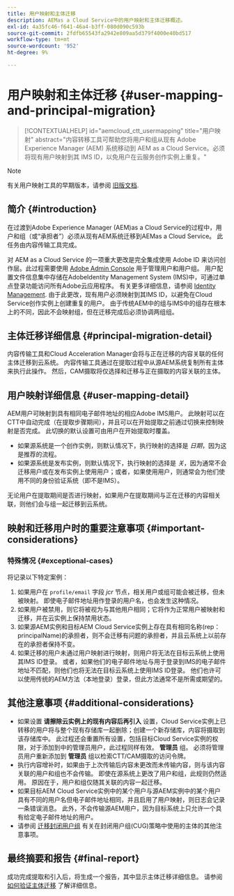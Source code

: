 ```yaml
---
title: 用户映射和主体迁移
description: AEMas a Cloud Service中的用户映射和主体迁移概述。
exl-id: 4a35fc46-f641-46a4-b3ff-080d090c593b
source-git-commit: 2fdfb65543fa2942e809aa5d379f4000e40bd517
workflow-type: tm+mt
source-wordcount: '952'
ht-degree: 9%

---
```


# 用户映射和主体迁移 {#user-mapping-and-principal-migration}

>[!CONTEXTUALHELP]
>id="aemcloud_ctt_usermapping"
>title="用户映射"
>abstract="内容转移工具可帮助您将用户和组从现有 Adobe Experience Manager (AEM) 系统移动到 AEM as a Cloud Service。必须将现有用户映射到其 IMS ID，以免用户在云服务创作实例上重复。"

>[!NOTE]
>有关用户映射工具的早期版本，请参阅 [旧版文档](/help/journey-migration/content-transfer-tool/user-mapping-tool-legacy/considerations-user-mapping-tool-legacy.md).

## 简介 {#introduction}

在过渡到Adobe Experience Manager (AEM)as a Cloud Service的过程中，用户和组（或“承担者”）必须从现有AEM系统迁移到AEMas a Cloud Service。 此任务由内容传输工具完成。

对 AEM as a Cloud Service 的一项重大更改是完全集成使用 Adobe ID 来访问创作层。此过程需要使用 [Adobe Admin Console](https://helpx.adobe.com/cn/enterprise/using/admin-console.html) 用于管理用户和用户组。 用户配置文件信息集中存储在AdobeIdentity Management System (IMS)中，可通过单点登录功能访问所有Adobe云应用程序。 有关更多详细信息，请参阅 [Identity Management](https://experienceleague.adobe.com/docs/experience-manager-cloud-service/content/overview/what-is-new-and-different.html#identity-management). 由于此更改，现有用户必须映射到其IMS ID，以避免在Cloud Service创作实例上创建重复的用户。 由于传统AEM中的组与IMS中的组存在根本上的不同，因此不会映射组，但在迁移完成后必须协调两组组。

## 主体迁移详细信息 {#principal-migration-detail}

内容传输工具和Cloud Acceleration Manager会将与正在迁移的内容关联的任何主体迁移到云系统。  内容传输工具通过在提取过程中从源AEM系统复制所有主体来执行此操作。  然后，CAM摄取将仅选择和迁移与正在摄取的内容关联的主体。

## 用户映射详细信息 {#user-mapping-detail}

AEM用户可映射到具有相同电子邮件地址的相应Adobe IMS用户。  此映射可以在CTT中自动完成（在提取步骤期间），并且可以在开始提取之前通过切换来控制映射是否完成。 此切换的默认设置可由用户在开始提取时覆盖。

* 如果源系统是一个创作实例，则默认情况下，执行映射的选择是 _日期_，因为这是推荐的流程。
* 如果源系统是发布实例，则默认情况下，执行映射的选择是 _关_，因为通常不会迁移用户或在发布实例上使用用户；或者，如果使用用户，则通常会为他们使用不同的身份验证系统（即不是IMS）。

无论用户在提取期间是否进行映射，如果用户在提取期间与正在迁移的内容相关联，则他们会与组一起迁移到云系统。

## 映射和迁移用户时的重要注意事项 {#important-considerations}

### 特殊情况 {#exceptional-cases}

将记录以下特定案例：

1. 如果用户在 `profile/email` 字段 *jcr* 节点，相关用户或组可能会被迁移，但未被映射。 即使电子邮件地址用作登录的用户名，也会发生这种情况。
2. 如果用户被禁用，则它将被视为与其他用户相同；它将作为正常用户被映射和迁移，并在云实例上保持禁用状态。
3. 如果源AEM实例和目标AEM Cloud Service实例上存在具有相同名称(rep：principalName)的承担者，则不会迁移有问题的承担者，并且云系统上以前存在的承担者保持不变。
4. 如果迁移的用户未通过用户映射进行映射，则用户将无法在目标云系统上使用其IMS ID登录。 或者，如果他们的电子邮件地址与用于登录到IMS的电子邮件地址不匹配，则他们也将无法在目标云系统上使用IMS ID登录。 他们也许可以使用传统的AEM方法（本地登录）登录，但此方法通常不是所需或期望的。

## 其他注意事项 {#additional-considerations}

* 如果设置 **请擦除云实例上的现有内容后再引入** 设置，Cloud Service实例上已转移的用户将与整个现有存储库一起删除；创建一个新存储库，内容将摄取到该存储库中。 此过程还会重置所有设置，包括目标Cloud Service实例的权限，对于添加到中的管理员用户，此过程同样有效。 **管理员** 组。 必须将管理员用户重新添加到 **管理员** 组以检索CTT/CAM摄取的访问令牌。
* 执行内容增补时，如果由于上次传输后内容未更改而未传输内容，则与该内容关联的用户和组也不会传输。 即使在源系统上更改了用户和组，此规则仍然适用。 原因在于，用户和组仅随其关联的内容一起迁移。
* 如果目标AEM Cloud Service实例中的某个用户与源AEM实例中的某个用户具有不同的用户名但电子邮件地址相同，并且启用了用户映射，则日志会记录一条错误消息。 此外，不会传输源AEM用户，因为目标系统上只允许一个具有给定电子邮件地址的用户。
* 请参阅 [迁移封闭用户组](/help/journey-migration/content-transfer-tool/using-content-transfer-tool/closed-user-groups-migration.md) 有关在封闭用户组(CUG)策略中使用的主体的其他注意事项。

## 最终摘要和报告 {#final-report}

成功完成提取和引入后，将生成一个报告，其中显示主体迁移详细信息。 请参阅 [如何验证主体迁移](/help/journey-migration/content-transfer-tool/using-content-transfer-tool/validating-content-transfers.md#how-to-validate-principal-migration) 了解详细信息。
